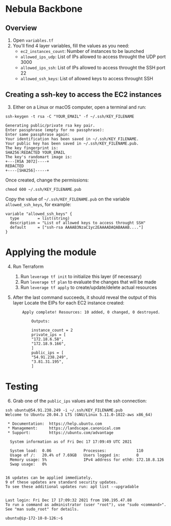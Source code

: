# Nebula Backbone 

## Overview
1. Open `variables.tf`
2. You'll find 4 layer variables, fill the values as you need:
    * `ec2_instances_count`:  Number of instances to be launched
    * `allowed_ips_udp`: List of IPs allowed to access throught the UDP port 3000
    * `allowed_ips_ssh`: List of IPs allowed to access throught the SSH port 22
    * `allowed_ssh_keys`: List of allowed keys to access throught SSH

## Creating a ssh-key to access the EC2 instances
3. Either on a Linux or macOS computer, open a terminal and run:
```
ssh-keygen -t rsa -C "YOUR_EMAIL" -f ~/.ssh/KEY_FILENAME

Generating public/private rsa key pair.
Enter passphrase (empty for no passphrase): 
Enter same passphrase again: 
Your identification has been saved in ~/.ssh/KEY_FILENAME.
Your public key has been saved in ~/.ssh/KEY_FILENAME.pub.
The key fingerprint is:
SHA256:REDACTED YOUR_EMAIL
The key's randomart image is:
+---[RSA 3072]----+
REDACTED
+----[SHA256]-----+
```

Once created, change the permissions:
```
chmod 600 ~/.ssh/KEY_FILENAME.pub
```

Copy the value of `~/.ssh/KEY_FILENAME.pub` on the variable `allowed_ssh_keys`, for example:

```
variable "allowed_ssh_keys" {
  type        = list(string)
  description = "List of allowed keys to access throught SSH"
  default     = ["ssh-rsa AAAAB3NzaC1yc2EAAAADAQABAAAB...."]
}
```

# Applying the module
4. Run Terraform
    1. Run `leverage tf init` to initialize this layer (if necessary)
    2. Run `leverage tf plan` to evaluate the changes that will be made
    3. Run `leverage tf apply` to create/update/delete actual resources

5. After the last command succeeds, it should reveal the output of this layer
    Locate the EIPs for each EC2 instance created:
    ```
        Apply complete! Resources: 10 added, 0 changed, 0 destroyed.

            Outputs:

            instance_count = 2
            private_ips = [
            "172.18.6.58",
            "172.18.9.166",
            ]
            public_ips = [
            "54.91.238.249",
            "3.81.31.195",
            ]
    ```

# Testing 
6. Grab one of the `public_ips` values and test the ssh connection:

```
ssh ubuntu@54.91.238.249 -i ~/.ssh/KEY_FILENAME.pub
Welcome to Ubuntu 20.04.3 LTS (GNU/Linux 5.11.0-1022-aws x86_64)

 * Documentation:  https://help.ubuntu.com
 * Management:     https://landscape.canonical.com
 * Support:        https://ubuntu.com/advantage

  System information as of Fri Dec 17 17:09:49 UTC 2021

  System load:  0.06              Processes:             110
  Usage of /:   20.4% of 7.69GB   Users logged in:       0
  Memory usage: 5%                IPv4 address for eth0: 172.18.8.126
  Swap usage:   0%


16 updates can be applied immediately.
9 of these updates are standard security updates.
To see these additional updates run: apt list --upgradable


Last login: Fri Dec 17 17:09:32 2021 from 190.195.47.88
To run a command as administrator (user "root"), use "sudo <command>".
See "man sudo_root" for details.

ubuntu@ip-172-18-8-126:~$ 
```
